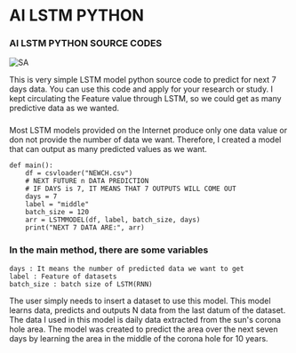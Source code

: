 # AI LSTM PYTHON
### AI LSTM PYTHON SOURCE CODES

![SA](https://user-images.githubusercontent.com/87653966/139011900-7d18fd90-e63c-46ce-ba2e-ef919dc0deba.PNG)


This is very simple LSTM model python source code to predict for next 7 days data. You can use this code and apply for your research or study. I kept circulating the Feature value through LSTM, so we could get as many predictive data as we wanted.

###
###

Most LSTM models provided on the Internet produce only one data value or don not provide the number of data we want. Therefore, I created a model that can output as many predicted values as we want.


    def main():
        df = csvloader("NEWCH.csv")
        # NEXT FUTURE n DATA PREDICTION
        # IF DAYS is 7, IT MEANS THAT 7 OUTPUTS WILL COME OUT
        days = 7
        label = "middle"
        batch_size = 120
        arr = LSTMMODEL(df, label, batch_size, days)
        print("NEXT 7 DATA ARE:", arr)
        
### In the main method, there are some variables

    days : It means the number of predicted data we want to get
    label : Feature of datasets
    batch_size : batch size of LSTM(RNN)


The user simply needs to insert a dataset to use this model. This model learns data, predicts and outputs N data from the last datum of the dataset. The data I used in this model is daily data extracted from the sun's corona hole area. The model was created to predict the area over the next seven days by learning the area in the middle of the corona hole for 10 years.
